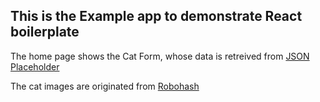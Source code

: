 ## This is the Example app to demonstrate React boilerplate

The home page shows the Cat Form, whose data is retreived from [JSON Placeholder](https://jsonplaceholder.typicode.com)

The cat images are originated from [Robohash](https://robohash.org)

